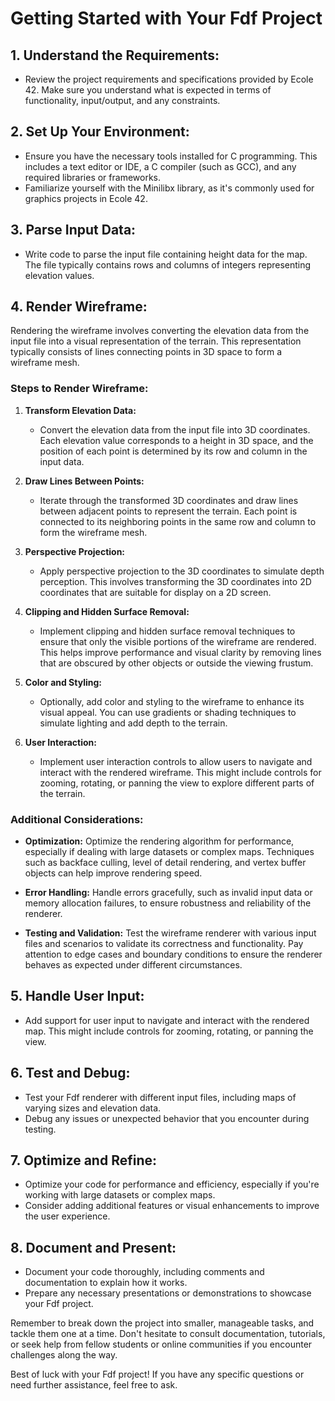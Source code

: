 # Getting Started with Your Fdf Project

## 1. Understand the Requirements:
   - Review the project requirements and specifications provided by Ecole 42. Make sure you understand what is expected in terms of functionality, input/output, and any constraints.

## 2. Set Up Your Environment:
   - Ensure you have the necessary tools installed for C programming. This includes a text editor or IDE, a C compiler (such as GCC), and any required libraries or frameworks.
   - Familiarize yourself with the Minilibx library, as it's commonly used for graphics projects in Ecole 42.

## 3. Parse Input Data:
   - Write code to parse the input file containing height data for the map. The file typically contains rows and columns of integers representing elevation values.

## 4. Render Wireframe:
Rendering the wireframe involves converting the elevation data from the input file into a visual representation of the terrain. This representation typically consists of lines connecting points in 3D space to form a wireframe mesh.

### Steps to Render Wireframe:
1. **Transform Elevation Data:**
   - Convert the elevation data from the input file into 3D coordinates. Each elevation value corresponds to a height in 3D space, and the position of each point is determined by its row and column in the input data.

2. **Draw Lines Between Points:**
   - Iterate through the transformed 3D coordinates and draw lines between adjacent points to represent the terrain. Each point is connected to its neighboring points in the same row and column to form the wireframe mesh.

3. **Perspective Projection:**
   - Apply perspective projection to the 3D coordinates to simulate depth perception. This involves transforming the 3D coordinates into 2D coordinates that are suitable for display on a 2D screen.

4. **Clipping and Hidden Surface Removal:**
   - Implement clipping and hidden surface removal techniques to ensure that only the visible portions of the wireframe are rendered. This helps improve performance and visual clarity by removing lines that are obscured by other objects or outside the viewing frustum.

5. **Color and Styling:**
   - Optionally, add color and styling to the wireframe to enhance its visual appeal. You can use gradients or shading techniques to simulate lighting and add depth to the terrain.

6. **User Interaction:**
   - Implement user interaction controls to allow users to navigate and interact with the rendered wireframe. This might include controls for zooming, rotating, or panning the view to explore different parts of the terrain.

### Additional Considerations:
- **Optimization:** Optimize the rendering algorithm for performance, especially if dealing with large datasets or complex maps. Techniques such as backface culling, level of detail rendering, and vertex buffer objects can help improve rendering speed.
  
- **Error Handling:** Handle errors gracefully, such as invalid input data or memory allocation failures, to ensure robustness and reliability of the renderer.
  
- **Testing and Validation:** Test the wireframe renderer with various input files and scenarios to validate its correctness and functionality. Pay attention to edge cases and boundary conditions to ensure the renderer behaves as expected under different circumstances.

## 5. Handle User Input:
   - Add support for user input to navigate and interact with the rendered map. This might include controls for zooming, rotating, or panning the view.

## 6. Test and Debug:
   - Test your Fdf renderer with different input files, including maps of varying sizes and elevation data.
   - Debug any issues or unexpected behavior that you encounter during testing.

## 7. Optimize and Refine:
   - Optimize your code for performance and efficiency, especially if you're working with large datasets or complex maps.
   - Consider adding additional features or visual enhancements to improve the user experience.

## 8. Document and Present:
   - Document your code thoroughly, including comments and documentation to explain how it works.
   - Prepare any necessary presentations or demonstrations to showcase your Fdf project.

Remember to break down the project into smaller, manageable tasks, and tackle them one at a time. Don't hesitate to consult documentation, tutorials, or seek help from fellow students or online communities if you encounter challenges along the way.

Best of luck with your Fdf project! If you have any specific questions or need further assistance, feel free to ask.
